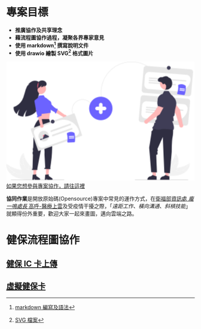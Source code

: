 
# 專案目標

- **推廣協作及共享理念**
- **藉流程圖協作過程，凝聚各界專家意見**
- **使用 markdown[^1] 撰寫說明文件**
- **使用 drawio 繪製 SVG[^2] 格式圖片**

![](./contribution/images/scrum_board.drawio.svg)
[如果您想參與專案協作，請往這裡](./contribution/index.md)

**協同作業**是開放原始碼(Opensource)專案中常見的運作方式，在[衛福部資訊處 *龐一鳴處長* 高呼-醫療上雲](https://www.cio.com.tw/pang-yuming-data-security-cloud-up-medical-ai-as-governors-second-pulse/?utm_source=line&utm_medium=live&utm_campaign=220523)及受疫情干擾之際，「*遠距工作、橫向溝通、斜槓技能*」就顯得份外重要，歡迎大家一起來畫圖，邁向雲端之路。

# 健保流程圖協作

## [健保 IC 卡上傳](./iccard/index.md)
## [虛擬健保卡](./vhc/index.md)


[^1]: [markdown 編寫及語法](https://docs.github.com/en/github/writing-on-github/getting-started-with-writing-and-formatting-on-github/basic-writing-and-formatting-syntax)
[^2]: [SVG 檔案](https://www.adobe.com/tw/creativecloud/file-types/image/vector/svg-file.html)
[^3]: [vscode drawio 套件](https://github.com/hediet/vscode-drawio)
